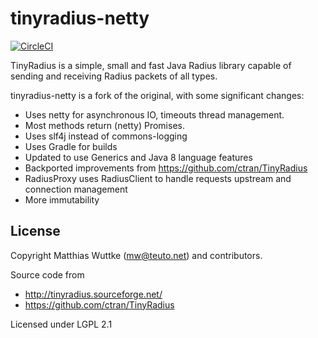 # tinyradius-netty

[![CircleCI](https://circleci.com/gh/globalreachtech/tinyradius-netty.svg?style=svg)](https://circleci.com/gh/globalreachtech/tinyradius-netty)

TinyRadius is a simple, small and fast Java Radius library capable of
sending and receiving Radius packets of all types.

tinyradius-netty is a fork of the original, with some significant changes:
- Uses netty for asynchronous IO, timeouts thread management.
- Most methods return (netty) Promises.
- Uses slf4j instead of commons-logging
- Uses Gradle for builds
- Updated to use Generics and Java 8 language features
- Backported improvements from https://github.com/ctran/TinyRadius
- RadiusProxy uses RadiusClient to handle requests upstream and connection management
- More immutability

## License
Copyright Matthias Wuttke (mw@teuto.net) and contributors.

Source code from
- http://tinyradius.sourceforge.net/
- https://github.com/ctran/TinyRadius

Licensed under LGPL 2.1